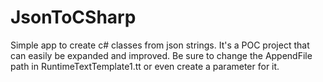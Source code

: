 # JsonToCSharp
Simple app to create c# classes from json strings. It's a POC project that can easily be expanded and improved.
Be sure to change the AppendFile path in RuntimeTextTemplate1.tt or even create a parameter for it.
